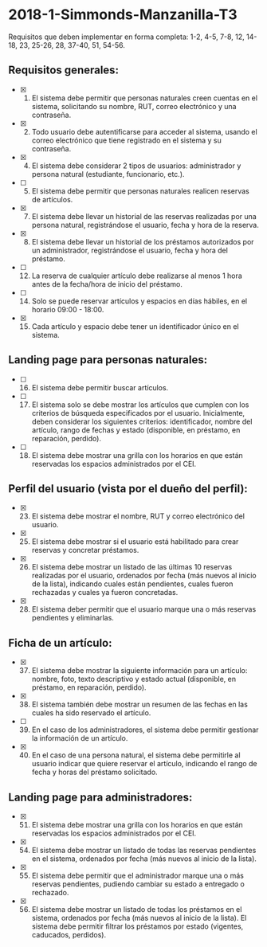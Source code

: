 # 2018-1-Simmonds-Manzanilla-T3

Requisitos que deben implementar en forma completa: 1-2, 4-5, 7-8, 12, 14-18, 23, 25-26, 28, 37-40, 51, 54-56.

## Requisitos generales:

- [x] 1. El sistema debe permitir que personas naturales creen cuentas en el sistema,
  solicitando su nombre, RUT, correo electrónico y una contraseña.

- [x] 2. Todo usuario debe autentificarse para acceder al sistema, usando el correo
  electrónico que tiene registrado en el sistema y su contraseña.

- [x] 4. El sistema debe considerar 2 tipos de usuarios: administrador y persona natural
  (estudiante, funcionario, etc.).

- [ ] 5. El sistema debe permitir que personas naturales realicen reservas de artículos.

- [x] 7. El sistema debe llevar un historial de las reservas realizadas por una persona
  natural, registrándose el usuario, fecha y hora de la reserva.

- [x] 8. El sistema debe llevar un historial de los préstamos autorizados por un
  administrador, registrándose el usuario, fecha y hora del préstamo.

- [ ] 12. La reserva de cualquier artículo debe realizarse al menos 1 hora antes de la
  fecha/hora de inicio del préstamo.

- [ ] 14. Solo se puede reservar artículos y espacios en días hábiles, en el horario 09:00 -
  18:00.

- [x] 15. Cada artículo y espacio debe tener un identificador único en el sistema.


## Landing page para personas naturales:

- [ ] 16. El sistema debe permitir buscar artículos.

- [ ] 17. El sistema solo se debe mostrar los artículos que cumplen con los criterios de
  búsqueda especificados por el usuario. Inicialmente, deben considerar los
  siguientes criterios: identificador, nombre del artículo, rango de fechas y estado
  (disponible, en préstamo, en reparación, perdido).

- [ ] 18. El sistema debe mostrar una grilla con los horarios en que están reservadas los
  espacios administrados por el CEI.

## Perfil del usuario (vista por el dueño del perfil):

- [x] 23. El sistema debe mostrar el nombre, RUT y correo electrónico del usuario.

- [x] 25. El sistema debe mostrar si el usuario está habilitado para crear reservas y
  concretar préstamos.

- [x] 26. El sistema debe mostrar un listado de las últimas 10 reservas realizadas por el
  usuario, ordenados por fecha (más nuevos al inicio de la lista), indicando cuales
  están pendientes, cuales fueron rechazadas y cuales ya fueron concretadas.  

- [x] 28. El sistema deber permitir que el usuario marque una o más reservas pendientes
  y eliminarlas.

## Ficha de un artículo:

- [x] 37. El sistema debe mostrar la siguiente información para un artículo: nombre, foto,
  texto descriptivo y estado actual (disponible, en préstamo, en reparación,
  perdido).

- [x] 38. El sistema también debe mostrar un resumen de las fechas en las cuales ha sido
  reservado el artículo.

- [ ] 39. En el caso de los administradores, el sistema debe permitir gestionar la
  información de un artículo.

- [x] 40. En el caso de una persona natural, el sistema debe permitirle al usuario indicar
  que quiere reservar el artículo, indicando el rango de fecha y horas del préstamo
  solicitado.

## Landing page para administradores:

- [x] 51. El sistema debe mostrar una grilla con los horarios en que están reservadas los
  espacios administrados por el CEI.  

- [x] 54. El sistema debe mostrar un listado de todas las reservas pendientes en el
  sistema, ordenados por fecha (más nuevos al inicio de la lista).

- [x] 55. El sistema debe permitir que el administrador marque una o más reservas
  pendientes, pudiendo cambiar su estado a entregado o rechazado.

- [x] 56. El sistema debe mostrar un listado de todas los préstamos en el sistema,
  ordenados por fecha (más nuevos al inicio de la lista). El sistema debe permitir
  filtrar los préstamos por estado (vigentes, caducados, perdidos).
